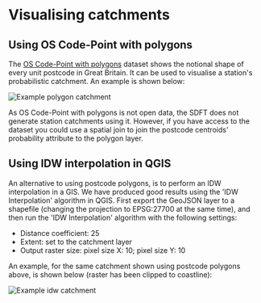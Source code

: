 # Visualising catchments
<!-- position: 2 -->

## Using OS Code-Point with polygons

The [OS Code-Point with polygons](https://www.ordnancesurvey.co.uk/business-government/products/code-point-polygons) dataset shows the notional shape of every unit postcode in Great Britain. It can be used to visualise a station's probabilistic catchment. An example is shown below:

![Example polygon catchment](https://stationdemand.blob.core.windows.net/images/2020/09/28/catchment_polygons.jpg)

As OS Code-Point with polygons is not open data, the SDFT does not generate station catchments using it. However, if you have access to the dataset you could use a spatial join to join the postcode centroids' probability attribute to the polygon layer. 


## Using IDW interpolation in QGIS

An alternative to using postcode polygons, is to perform an IDW interpolation in a GIS. We have produced good results using the 'IDW Interpolation' algorithm in QGIS. First export the GeoJSON layer to a shapefile (changing the projection to EPSG:27700 at the same time), and then run the 'IDW Interpolation' algorithm with the following settings:

* Distance coefficient: 25
* Extent: set to the catchment layer
* Output raster size: pixel size X: 10; pixel size Y: 10

An example, for the same catchment shown using postcode polygons above, is shown below (raster has been clipped to coastline):

![Example idw catchment](https://stationdemand.blob.core.windows.net/images/2020/09/28/catchment_idw.jpg)


